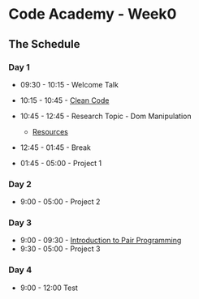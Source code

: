 # Code Academy - Week0 

## The Schedule

### Day 1

* 09:30 - 10:15 - Welcome Talk

* 10:15 - 10:45 - [Clean Code](https://www.theodinproject.com/courses/web-development-101/lessons/clean-code)

* 10:45 - 12:45 - Research Topic - Dom Manipulation
  * [Resources](https://www.theodinproject.com/courses/web-development-101/lessons/dom-manipulation)

* 12:45 - 01:45 - Break 

* 01:45 - 05:00 - Project 1


### Day 2

* 9:00 - 05:00 - Project 2

### Day 3

* 9:00 - 09:30 - [Introduction to Pair Programming](https://www.theodinproject.com/courses/web-development-101/lessons/introduction-to-pair-programming)
* 9:30 - 05:00 - Project 3

### Day 4

- 9:00 - 12:00 Test
